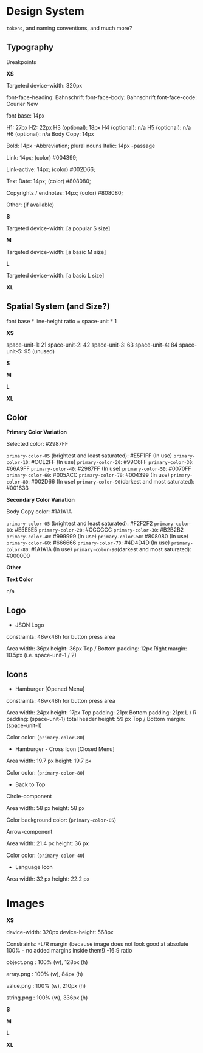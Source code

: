 # Design System

`tokens`, and naming conventions, and much more?

## Typography

Breakpoints

**XS**

Targeted device-width: 320px

font-face-heading: Bahnschrift
font-face-body: Bahnschrift
font-face-code: Courier New

font base: 14px

H1: 27px
H2: 22px
H3 (optional): 18px
H4 (optional): n/a
H5 (optional): n/a
H6 (optional): n/a
Body Copy: 14px

Bold: 14px
-Abbreviation; plural nouns
Italic: 14px
-passage

Link: 14px; (color) #004399;

Link-active: 14px; (color) #002D66;

Text Date: 14px; (color) #808080;

Copyrights / endnotes: 14px; (color) #808080;


Other: (if available)

**S**

Targeted device-width: [a popular S size]

**M**

Targeted device-width: [a basic M size]

**L**

Targeted device-width: [a basic L size]

**XL**

## Spatial System (and Size?)

font base * line-height ratio = space-unit * 1

**XS**

space-unit-1: 21
space-unit-2: 42
space-unit-3: 63
space-unit-4: 84
space-unit-5: 95 (unused)

**S**

**M**

**L**

**XL**

## Color

**Primary Color Variation**

Selected color: #2987FF

`primary-color-05` (brightest and least saturated): #E5F1FF (In use)
`primary-color-10`: #CCE2FF (In use)
`primary-color-20`: #99C6FF
`primary-color-30`: #66A9FF
`primary-color-40`: #2987FF (In use)
`primary-color-50`: #0070FF
`primary-color-60`: #005ACC
`primary-color-70`: #004399 (In use)
`primary-color-80`: #002D66 (In use)
`primary-color-90`(darkest and most saturated): #001633

**Secondary Color Variation**

Body Copy color: #1A1A1A

`primary-color-05` (brightest and least saturated): #F2F2F2
`primary-color-10`: #E5E5E5
`primary-color-20`: #CCCCCC
`primary-color-30`: #B2B2B2
`primary-color-40`: #999999 (In use)
`primary-color-50`: #808080 (In use)
`primary-color-60`: #666666
`primary-color-70`: #4D4D4D (In use)
`primary-color-80`: #1A1A1A (In use)
`primary-color-90`(darkest and most saturated): #000000

**Other**

**Text Color**

n/a

## Logo

* JSON Logo

constraints: 48wx48h for button press area

Area
width: 36px
height: 36px
Top / Bottom padding: 12px
Right margin: 10.5px (i.e. space-unit-1 / 2)

## Icons

* Hamburger [Opened Menu]

constraints: 48wx48h for button press area

Area
width: 24px
height: 17px
Top padding: 21px
Bottom padding: 21px
L / R padding: (space-unit-1)
total header height: 59 px
Top / Bottom margin: (space-unit-1)

Color
color: (`primary-color-80`)

* Hamburger - Cross Icon [Closed Menu]

Area
width: 19.7 px
height: 19.7 px

Color
color: (`primary-color-80`)

* Back to Top

Circle-component

Area
width: 58 px
height: 58 px

Color
background color: (`primary-color-05`)

Arrow-component

Area
width: 21.4 px
height: 36 px

Color
color: (`primary-color-40`)

* Language Icon

Area
width: 32 px
height: 22.2 px

# Images

**XS**

device-width: 320px
device-height: 568px

Constraints:
-L/R margin (because image does not look good at absolute 100% - no added margins inside them!)
-16:9 ratio

object.png : 100% (w), 128px (h)

array.png : 100% (w), 84px (h)

value.png : 100% (w), 210px (h)

string.png : 100% (w), 336px (h)

**S**

**M**

**L**

**XL**

